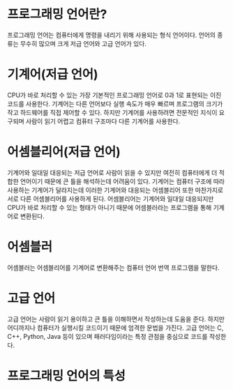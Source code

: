 # 프로그래밍 언어란?
프로그래밍 언어는 컴퓨터에게 명령을 내리기 위해 사용되는 형식 언어이다. 언어의 종류는 무수히 많으며 크게 저급 언어와 고급 언어가 있다.
# 기계어(저급 언어)
CPU가 바로 처리할 수 있는 가장 기본적인 프로그래밍 언어로 0과 1로 표현되는 이진 코드를 사용한다. 기계어는 다른 언어보다 실행 속도가 매우 빠르며 프로그램의 크기가 작고 하드웨어를 직접 제어할 수 있다. 하지만 기계어를 사용하려면 전문적인 지식이 요구되며 사람이 읽기 어렵고 컴퓨터 구조마다 다른 기계어를 사용한다.
# 어셈블리어(저급 언어)
기계어와 일대일 대응되는 저급 언어로 사람이 읽을 수 있지만 여전히 컴퓨터에게 더 적합한 언어이기 때문에 큰 틀을 해석하는데 어려움이 있다. 기계어는 컴퓨터 구조에 따라 사용하는 기계어가 달라지는데 이러한 기계어와 대응되는 어셈블리어 또한 마찬가지로 서로 다른 어셈블리어를 사용하게 된다. 어셈블리어는 기계어와 일대일 대응되지만 CPU가 바로 처리할 수 있는 형태가 아니기 때문에 어셈블러라는 프로그램을 통해 기계어로 변환된다.
# 어셈블러
어셈블러는 어셈블리어를 기계어로 변환해주는 컴퓨터 언어 번역 프로그램을 말한다.
# 고급 언어
고급 언어는 사람이 읽기 용이하고 큰 틀을 이해하면서 작성하는데 도움을 준다. 하지만 어디까지나 컴퓨터가 실행시킬 코드이기 때문에 엄격한 문법을 가진다.
고급 언어는 C, C++, Python, Java 등이 있으며 패러다임이라는 특정 관점을 중심으로 코드를 작성한다.
# 프로그래밍 언어의 특성